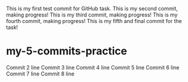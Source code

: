 This is my first test commit for GitHub task.
This is my second commit, making progress!
This is my third commit, making progress!
This is my fourth commit, making progress!
This is my fifth and final commit for the task!

# my-5-commits-practice
Commit 2 line
Commit 3 line
Commit 4 line
Commit 5 line
Commit 6 line
Commit 7 line
Commit 8 line
